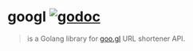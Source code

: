 # googl [![godoc](http://img.shields.io/badge/godoc-reference-blue.svg?style=flat)](https://godoc.org/github.com/olebedev/go-googl)

> is a Golang library for [goo.gl](https://goo.gl/) URL shortener API.
